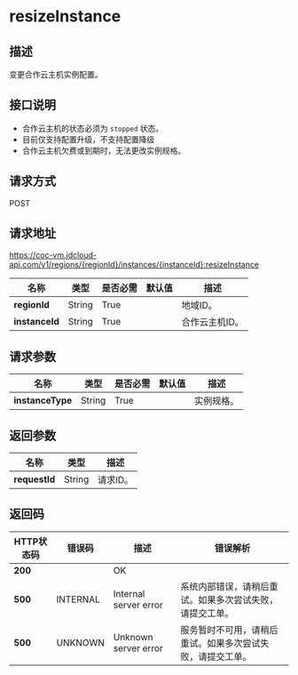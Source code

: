 # resizeInstance


## 描述
变更合作云主机实例配置。

## 接口说明
  - 合作云主机的状态必须为 `stopped` 状态。
  - 目前仅支持配置升级，不支持配置降级
  - 合作云主机欠费或到期时，无法更改实例规格。


## 请求方式
POST

## 请求地址
https://coc-vm.jdcloud-api.com/v1/regions/{regionId}/instances/{instanceId}:resizeInstance

|名称|类型|是否必需|默认值|描述|
|---|---|---|---|---|
|**regionId**|String|True| |地域ID。|
|**instanceId**|String|True| |合作云主机ID。|

## 请求参数
|名称|类型|是否必需|默认值|描述|
|---|---|---|---|---|
|**instanceType**|String|True| |实例规格。|


## 返回参数
|名称|类型|描述|
|---|---|---|
|**requestId**|String|请求ID。|


## 返回码
|HTTP状态码|错误码|描述|错误解析|
|---|---|---|---|
|**200**||OK||
|**500**|INTERNAL|Internal server error|系统内部错误，请稍后重试。如果多次尝试失败，请提交工单。|
|**500**|UNKNOWN|Unknown server error|服务暂时不可用，请稍后重试。如果多次尝试失败，请提交工单。|
